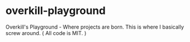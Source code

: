 # overkill-playground
Overkill's Playground - Where projects are born.  This is where I basically screw around. ( All code is MIT. )
